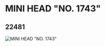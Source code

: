 # MINI HEAD "NO. 1743"
## 22481
![MINI HEAD "NO. 1743"](https://lc-www-live-s.legocdn.com/media/bricks/5/2/6122261.jpg)